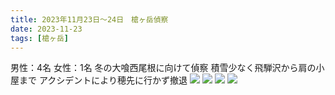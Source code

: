 ```yaml
---
title: 2023年11月23日～24日　槍ヶ岳偵察
date: 2023-11-23
tags: [槍ヶ岳]
---
```

男性：4名
女性：1名
冬の大喰西尾根に向けて偵察
積雪少なく飛騨沢から肩の小屋まで
アクシデントにより穂先に行かず撤退
![](/2023/11/23/20231123/1.jpg)
![](/2023/11/23/20231123/2.jpg)
![](/2023/11/23/20231123/3.jpg)
![](/2023/11/23/20231123/4.jpg)
